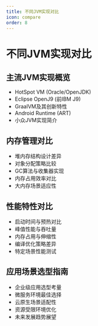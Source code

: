 ```yaml
---
title: 不同JVM实现对比
icon: compare
order: 8
---
```


# 不同JVM实现对比

## 主流JVM实现概览

- HotSpot VM (Oracle/OpenJDK)
- Eclipse OpenJ9 (前IBM J9)
- GraalVM及其创新特性
- Android Runtime (ART)
- 小众JVM实现简介

## 内存管理对比

- 堆内存结构设计差异
- 对象分配策略比较
- GC算法与收集器实现
- 内存占用效率对比
- 大内存场景适应性

## 性能特性对比

- 启动时间与预热对比
- 峰值性能与吞吐量
- 内存占用与伸缩性
- 编译优化策略差异
- 特定场景性能测试

## 应用场景选型指南

- 企业级应用选型考量
- 微服务环境最佳选择
- 云原生场景适配性
- 资源受限环境优化
- 未来发展趋势展望
